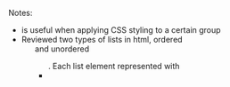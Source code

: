 Notes:
- <div> is useful when applying CSS styling to a certain group
- Reviewed two types of lists in html, ordered <ol> and unordered <ul>. Each list element represented with <li>

